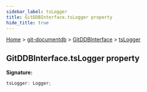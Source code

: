 ```yaml
---
sidebar_label: tsLogger
title: GitDDBInterface.tsLogger property
hide_title: true
---
```


[Home](./index.md) &gt; [git-documentdb](./git-documentdb.md) &gt; [GitDDBInterface](./git-documentdb.gitddbinterface.md) &gt; [tsLogger](./git-documentdb.gitddbinterface.tslogger.md)

## GitDDBInterface.tsLogger property

<b>Signature:</b>

```typescript
tsLogger: Logger;
```

